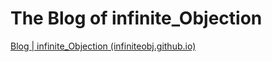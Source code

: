 # The Blog of infinite_Objection

[Blog | infinite_Objection (infiniteobj.github.io)](https://infiniteobj.github.io/)
